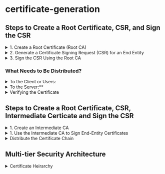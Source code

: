 # certificate-generation

## Steps to Create a Root Certificate, CSR, and Sign the CSR
<details>
<summary>1. Create a Root Certificate (Root CA)</summary>

```sh
openssl genpkey -algorithm RSA -out rootCA.key
openssl req -x509 -new -key rootCA.key -sha256 -days 3650 -out rootCA.crt -subj "/C=US/ST=State/L=City/O=MyOrg/OU=IT/CN=MyRootCA"
```

* **rootCA.key**: Private key for the root CA.
* **rootCA.crt**: Self-signed root CA certificate.
* **-days 3650**: Valid for 10 years.
</details>

<details>
<summary>2. Generate a Certificate Signing Request (CSR) for an End Entity</summary>
  
```sh
openssl genpkey -algorithm RSA -out server.key
openssl req -new -key server.key -out server.csr -subj "/C=US/ST=State/L=City/O=MyOrg/OU=IT/CN=myserver.com"
```

* **server.key**: Private key for the server.
* **server.csr**: CSR file to be signed.
</details>
<details>
<summary>3. Sign the CSR Using the Root CA</summary>
  
```sh
openssl x509 -req -in server.csr -CA rootCA.crt -CAkey rootCA.key -CAcreateserial -out server.crt -days 365 -sha256
```

* **server.crt**: The signed certificate.
* **-CAcreateserial**: Generates a rootCA.srl file to track serial numbers.
</details>

### What Needs to Be Distributed?
<details>
<summary>To the Client or Users:</summary>

* **server.crt** (Signed certificate)
* **rootCA.crt** (CA certificate for verification)
* Any intermediate certificates (if applicable)
</details>
<details>
 <summary>To the Server:**</summary>
* **server.crt** (Signed certificate)
* **server.key** (Private key, keep it secure)
* **rootCA.crt** (Optional, for mutual TLS)
</details>
<details>
<summary>Verifying the Certificate</summary>
```sh
openssl verify -CAfile rootCA.crt server.crt
```

</details>

## Steps to Create a Root Certificate, CSR, Intermediate Certicate and Sign the CSR
<details>
  <summary>1. Create an Intermediate CA</summary>

```sh
openssl genpkey -algorithm RSA -out intermediateCA.key
openssl req -new -key intermediateCA.key -out intermediateCA.csr -subj "/C=US/ST=State/L=City/O=MyOrg/OU=IT/CN=MyIntermediateCA"
openssl x509 -req -in intermediateCA.csr -CA rootCA.crt -CAkey rootCA.key -CAcreateserial -out intermediateCA.crt -days 1825 -sha256

```
</details>

<details>
  <summary>1. Use the Intermediate CA to Sign End-Entity Certificates</summary>

```sh
openssl x509 -req -in server.csr -CA intermediateCA.crt -CAkey intermediateCA.key -CAcreateserial -out server.crt -days 365 -sha256
```
</details>

<details>
  <summary>Distribute the Certificate Chain</summary>

  Provide:
  * server.crt (End-entity certificate)
  * intermediateCA.crt (Intermediate CA certificate)
  * rootCA.crt (Root CA certificate)

**bundle the certificates:
```sh
cat server.crt intermediateCA.crt > server_chain.pem
```
</details>

## Multi-tier Security Architecture
<details>
  <summary>Certificate Heirarchy</summary>
 
  
  ```
Root CA (Offline)  
  │  
  ├── Intermediate CA 1 (Online)  
  │      ├── Web Server Certificates  
  │      ├── API Server Certificates  
  │      └── Client Certificates  
  │  
  ├── Intermediate CA 2 (Online)  
  │      ├── IoT Device Certificates  
  │      ├── VPN Certificates  
  │      └── Email Signing Certificates  
  ```
</details>

